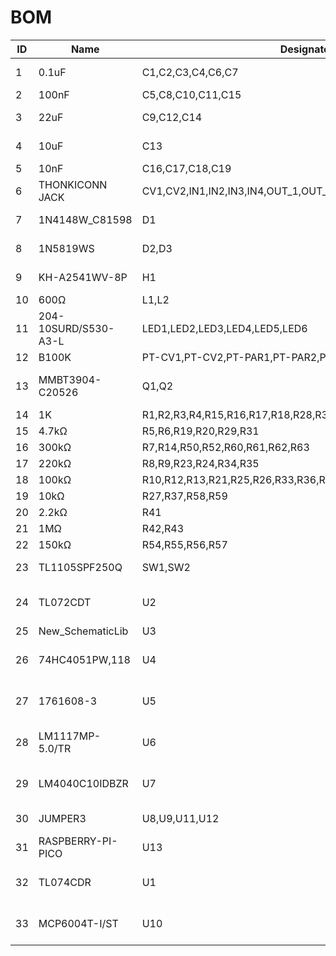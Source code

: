 # BOM
| ID | Name                 | Designator                                                  | Footprint                         | Quantity |
|----|----------------------|-------------------------------------------------------------|-----------------------------------|----------|
| 1  | 0.1uF                | C1,C2,C3,C4,C6,C7                                           | CAP-SMD_BD4.0-L4.3-W4.3-FD        | 6        |
| 2  | 100nF                | C5,C8,C10,C11,C15                                           | C0603                             | 5        |
| 3  | 22uF                 | C9,C12,C14                                                  | CAP-SMD_BD5.0-L5.3-W5.3-FD        | 3        |
| 4  | 10uF                 | C13                                                         | CAP-SMD_BD5.0-L5.3-W5.3-FD        | 1        |
| 5  | 10nF                 | C16,C17,C18,C19                                             | C0603                             | 4        |
| 6  | THONKICONN JACK      | CV1,CV2,IN1,IN2,IN3,IN4,OUT_1,OUT_2,OUT_3,OUT_4,OUT_5,OUT_6 | THONKICONN_JACK                   | 12       |
| 7  | 1N4148W_C81598       | D1                                                          | SOD-123F_L2.7-W1.6-LS3.8-RD       | 1        |
| 8  | 1N5819WS             | D2,D3                                                       | SOD-323_L1.8-W1.3-LS2.5-RD        | 2        |
| 9  | KH-A2541WV-8P        | H1                                                          | HDR-TH_8P-P2.54-V-M               | 1        |
| 10 | 600Ω                 | L1,L2                                                       | L0805                             | 2        |
| 11 | 204-10SURD/S530-A3-L | LED1,LED2,LED3,LED4,LED5,LED6                               | LED-TH_BD3.0-P2.54-FD             | 6        |
| 12 | B100K                | PT-CV1,PT-CV2,PT-PAR1,PT-PAR2,PT-PAR3,PT-PAR4               | ALPHA9MM_TRIM                     | 6        |
| 13 | MMBT3904-C20526      | Q1,Q2                                                       | SOT-23-3_L2.9-W1.3-P1.90-LS2.4-BR | 2        |
| 14 | 1K                   | R1,R2,R3,R4,R15,R16,R17,R18,R28,R30,R32,R38,R39,R40         | R0603                             | 14       |
| 15 | 4.7kΩ                | R5,R6,R19,R20,R29,R31                                       | R0603                             | 6        |
| 16 | 300kΩ                | R7,R14,R50,R52,R60,R61,R62,R63                              | R0603                             | 8        |
| 17 | 220kΩ                | R8,R9,R23,R24,R34,R35                                       | R0603                             | 6        |
| 18 | 100kΩ                | R10,R12,R13,R21,R25,R26,R33,R36,R51,R53,R64,R65             | R0603                             | 12       |
| 19 | 10kΩ                 | R27,R37,R58,R59                                             | R0603                             | 4        |
| 20 | 2.2kΩ             | R41             | R0603                              | 1 |
| 21 | 1MΩ               | R42,R43         | R0603                              | 2 |
| 22 | 150kΩ             | R54,R55,R56,R57 | R0603                              | 4 |
| 23 | TL1105SPF250Q     | SW1,SW2         | KEY-TH_4P-L6.0-W6.0-P4.50-LS7.5    | 2 |
| 24 | TL072CDT          | U2              | SOIC-8_L5.0-W4.0-P1.27-LS6.0-BL    | 1 |
| 25 | New_SchematicLib  | U3              | BENS_OLED                          | 1 |
| 26 | 74HC4051PW,118    | U4              | TSSOP-16_L5.0-W4.4-P0.65-LS6.4-BL  | 1 |
| 27 | 1761608-3         | U5              | IDC-TH_10P-P2.54-S2.54_L9.2-W20.3  | 1 |
| 28 | LM1117MP-5.0/TR   | U6              | SOT-223-3_L6.5-W3.4-P2.30-LS7.0-BR | 1 |
| 29 | LM4040C10IDBZR    | U7              | SOT-23-3_L3.0-W1.7-P0.95-LS2.9-BR  | 1 |
| 30 | JUMPER3           | U8,U9,U11,U12   | HDR-TH_3P-P2.54-V-M-A              | 4 |
| 31 | RASPBERRY-PI-PICO | U13             | RASPBERRY-PI-PICO                  | 1 |
| 32 | TL074CDR          | U1              | SOIC-14_L8.7-W3.9-P1.27-LS6.0-BL   | 1 |
| 33 | MCP6004T-I/ST     | U10             | TSSOP-14_L5.0-W4.4-P0.65-LS6.4-BL  | 1 |
